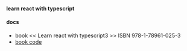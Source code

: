 #### learn react with typescript

#### docs

- book << Learn react with typescript3 >> ISBN 978-1-78961-025-3
- [book code](https://github.com/carlrip/LearnReact17WithTypeScript)

